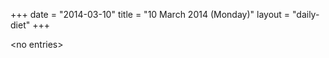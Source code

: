 +++
date = "2014-03-10"
title = "10 March 2014 (Monday)"
layout = "daily-diet"
+++

<p>&lt;no entries&gt;</p>
